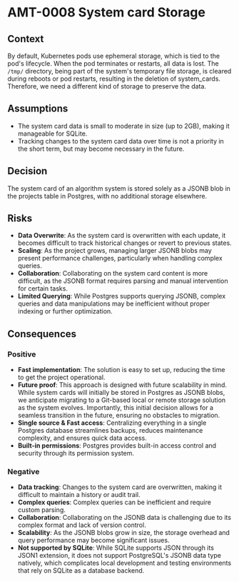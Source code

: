 # AMT-0008 System card Storage

## Context

By default, Kubernetes pods use ephemeral storage, which is tied to the pod's lifecycle.
When the pod terminates or restarts, all data is lost. The `/tmp/` directory, being part of
the system's temporary file storage, is cleared during reboots or pod restarts, resulting in
the deletion of system_cards. Therefore, we need a different kind of storage to preserve the data.

## Assumptions

* The system card data is small to moderate in size (up to 2GB), making it manageable for SQLite.
* Tracking changes to the system card data over time is not a priority in the short term, but may become
necessary in the future.

## Decision

The system card of an algorithm system is stored solely as a JSONB blob in the projects table in Postgres,
with no additional storage elsewhere.

## Risks

* **Data Overwrite**: As the system card is overwritten with each update, it becomes difficult to track
historical changes or revert to previous states.
* **Scaling**: As the project grows, managing larger JSONB blobs may present performance challenges,
particularly when handling complex queries.
* **Collaboration**: Collaborating on the system card content is more difficult, as the JSONB format
requires parsing and manual intervention for certain tasks.
* **Limited Querying**: While Postgres supports querying JSONB, complex queries and data manipulations
may be inefficient without proper indexing or further optimization.

## Consequences

### Positive

* **Fast implementation**: The solution is easy to set up, reducing the time to get the project operational.
* **Future proof**: This approach is designed with future scalability in mind. While system cards will initially
be stored in Postgres as JSONB blobs, we anticipate migrating to a Git-based local or remote storage solution
as the system evolves. Importantly, this initial decision allows for a seamless transition in the future,
ensuring no obstacles to migration.
* **Single source & Fast access**: Centralizing everything in a single Postgres database streamlines backups,
reduces maintenance complexity, and ensures quick data access.
* **Built-in permissions**: Postgres provides built-in access control and security through its permission system.

### Negative

* **Data tracking**: Changes to the system card are overwritten, making it difficult to maintain a history or audit trail.
* **Complex queries**: Complex queries can be inefficient and require custom parsing.
* **Collaboration**: Collaborating on the JSONB data is challenging due to its complex format and lack of version control.
* **Scalability**: As the JSONB blobs grow in size, the storage overhead and query performance may become significant issues.
* **Not supported by SQLite**: While SQLite supports JSON through its JSON1 extension, it does not support PostgreSQL's
JSONB data type natively, which complicates local development and testing environments that rely on SQLite as a database
backend.
